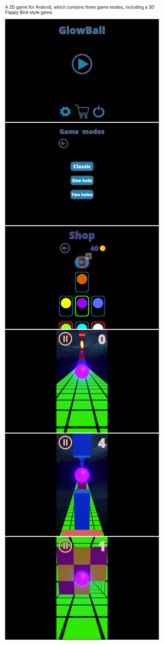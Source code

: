 A 3D game for Android, which contains three game modes, including a 3D Flappy Bird-style game.

![](Screenshots/1.jpg)
![](Screenshots/2.jpg)
![](Screenshots/3.jpg)
![](Screenshots/4.jpg)
![](Screenshots/5.jpg)
![](Screenshots/6.jpg)

